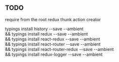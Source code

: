 ## TODO

require from the root
redux thunk
action creator

typings install history --save --ambient \
&& typings install redux --save --ambient \
&& typings install react-redux --save --ambient \
&& typings install react-router --save --ambient \
&& typings install react-router-redux --save --ambient \
&& typings install redux-logger --save --ambient